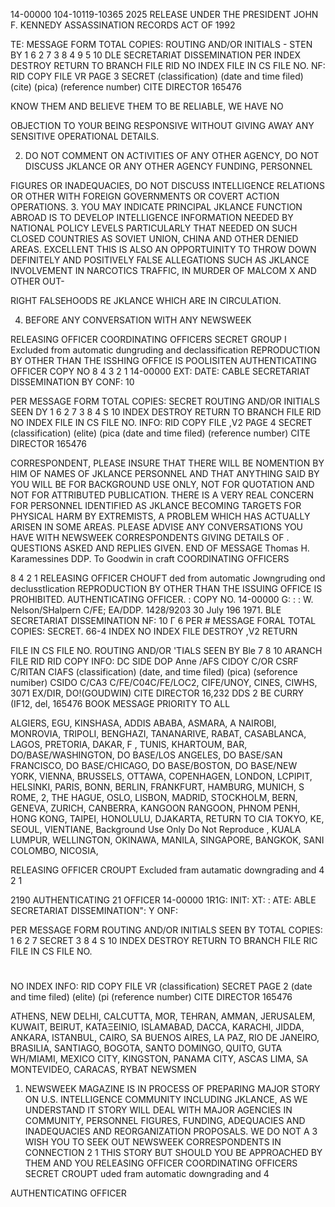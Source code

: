 14-00000
104-10119-10365
2025 RELEASE UNDER THE PRESIDENT JOHN F. KENNEDY ASSASSINATION RECORDS ACT OF 1992

TE:
MESSAGE FORM
TOTAL COPIES:
ROUTING AND/OR INITIALS - STEN BY
1 6
2 7
3 8
4 9
5 10
DLE SECRETARIAT DISSEMINATION
PER
INDEX
DESTROY
RETURN TO BRANCH FILE RID
NO INDEX
FILE IN CS FILE NO.
NF:
RID COPY
FILE VR
PAGE 3
SECRET
(classification) (date and time filed) (cite) (pica)
(reference number)
CITE DIRECTOR 165476

KNOW THEM AND BELIEVE THEM TO BE RELIABLE, WE HAVE NO

OBJECTION TO YOUR BEING RESPONSIVE WITHOUT GIVING AWAY ANY
SENSITIVE OPERATIONAL DETAILS.

2. DO NOT COMMENT ON ACTIVITIES OF ANY OTHER AGENCY,
DO NOT DISCUSS JKLANCE OR ANY OTHER AGENCY FUNDING, PERSONNEL

FIGURES OR INADEQUACIES, DO NOT DISCUSS INTELLIGENCE RELATIONS
OR OTHER
WITH FOREIGN GOVERNMENTS OR COVERT ACTION OPERATIONS.
3. YOU MAY INDICATE PRINCIPAL JKLANCE FUNCTION ABROAD
IS TO DEVELOP INTELLIGENCE INFORMATION NEEDED BY NATIONAL
POLICY LEVELS PARTICULARLY THAT NEEDED ON SUCH CLOSED
COUNTRIES AS SOVIET UNION, CHINA AND OTHER DENIED AREAS.
EXCELLENT
THIS IS ALSO AN OPPORTUINITY TO THROW DOWN DEFINITELY AND
POSITIVELY FALSE ALLEGATIONS SUCH AS JKLANCE INVOLVEMENT
IN NARCOTICS TRAFFIC, IN MURDER OF MALCOM X AND OTHER OUT-

RIGHT FALSEHOODS RE JKLANCE WHICH ARE IN CIRCULATION.

4. BEFORE ANY CONVERSATION WITH ANY NEWSWEEK

RELEASING OFFICER
COORDINATING OFFICERS
SECRET
GROUP I
Excluded from automatic
dungruding and
declassification
REPRODUCTION BY OTHER THAN THE ISSHING OFFICE IS POOLISITEN
AUTHENTICATING
OFFICER
COPY NO
8
4
3
2
1
14-00000
EXT:
DATE:
CABLE SECRETARIAT DISSEMINATION
BY
CONF:
10

PER
MESSAGE FORM
TOTAL COPIES:
SECRET
ROUTING AND/OR INITIALS SEEN DY
1 6
2 7
3 8
4
S 10
INDEX
DESTROY
RETURN TO BRANCH FILE RID
NO INDEX
FILE IN CS FILE NO.
INFO:
RID COPY
FILE ,V2
PAGE 4
SECRET
(classification) (elite) (pica
(date and time filed) (reference number)
CITE DIRECTOR 165476

CORRESPONDENT, PLEASE INSURE THAT THERE WILL BE NOMENTION
BY HIM OF NAMES OF JKLANCE PERSONNEL AND THAT ANYTHING SAID
BY YOU WILL BE FOR BACKGROUND USE ONLY, NOT FOR QUOTATION
AND NOT FOR ATTRIBUTED PUBLICATION. THERE IS A VERY REAL
CONCERN FOR PERSONNEL IDENTIFIED AS JKLANCE BECOMING TARGETS
FOR PHYSICAL HARM BY EXTREMISTS, A PROBLEM WHICH HAS
ACTUALLY ARISEN IN SOME AREAS. PLEASE ADVISE ANY CONVERSATIONS
YOU HAVE WITH NEWSWEEK CORRESPONDENTS GIVING DETAILS OF
. QUESTIONS ASKED AND REPLIES GIVEN.
END OF MESSAGE
Thomas H. Karamessines
DDP.
To Goodwin
in craft
COORDINATING OFFICERS

8
4
2
1
RELEASING OFFICER
CHOUFT
ded from automatic
Jowngruding ond
declusstlication
REPRODUCTION BY OTHER THAN THE ISSUING OFFICE IS PROHIBITED.
AUTHENTICATING
OFFICER.
:
COPY NO.
14-00000
G:
:
:
W. Nelson/SHalpern
C/FE; EA/DDP.
1428/9203
30 July 196 1971.
BLE SECRETARIAT DISSEMINATION
NF:
10
Γ
6
PER #
MESSAGE FORAL
TOTAL COPIES:
SECRET.
66-4
INDEX
NO INDEX
FILE
DESTROY ,V2
RETURN

FILE IN CS FILE NO.
ROUTING AND/OR 'TIALS SEEN BY
Ble
7
8
10
ARANCH FILE RID
RID COPY
INFO:
DC SIDE DOP Anne
/AFS CIDOY C/OR
CSRF C/RITAN CIAFS
(classification) (date, and time filed)
(pica)
(seforence numiber)
CSIDO
C/CA3 C/FE/C04C/FE/LOC2, CIFE/UNOY, CINES, CIWHS,
3071
EX/DIR, DO!(GOUDWIN)
CITE DIRECTOR
16,232
DDS 2 BE CURRY (IF12, del, 165476
BOOK MESSAGE PRIORITY TO ALL

ALGIERS, EGU, KINSHASA,
ADDIS ABABA, ASMARA, A NAIROBI,
MONROVIA, TRIPOLI, BENGHAZI, TANANARIVE,
RABAT, CASABLANCA, LAGOS, PRETORIA,
DAKAR, F , TUNIS, KHARTOUM,
BAR, DO/BASE/WASHINGTON,
DO BASE/LOS ANGELES, DO BASE/SAN FRANCISCO, DO BASE/CHICAGO,
DO BASE/BOSTON, DO BASE/NEW YORK, VIENNA, BRUSSELS,
OTTAWA, COPENHAGEN, LONDON, LCPIPIT, HELSINKI, PARIS, BONN,
BERLIN, FRANKFURT, HAMBURG, MUNICH, S ROME,
2, THE HAGUE, OSLO, LISBON, MADRID,
STOCKHOLM, BERN, GENEVA, ZURICH, CANBERRA, KANGOON
RANGOON, PHNOM PENH, HONG KONG, TAIPEI, HONOLULU, DJAKARTA,
RETURN TO CIA
TOKYO, KE, SEOUL, VIENTIANE, Background Use Only
Do Not Reproduce
, KUALA LUMPUR, WELLINGTON, OKINAWA, MANILA, SINGAPORE,
BANGKOK, SANI COLOMBO, NICOSIA,

RELEASING OFFICER
CROUPT
Excluded fram autamatic
downgrading and
4
2
1

2190
AUTHENTICATING 21
OFFICER
14-00000
1R1G:
INIT:
XT:
:
ATE:
ABLE SECRETARIAT DISSEMINATION":
Y
ONF:

PER
MESSAGE FORM
ROUTING AND/OR INITIALS SEEN BY
TOTAL COPIES:
1 6
2 7
SECRET
3 8
4
S 10
INDEX
DESTROY
RETURN TO
BRANCH FILE RIC
FILE IN CS FILE NO.
#
NO INDEX
INFO:
RID COPY
FILE VR
(classification)
SECRET
PAGE 2
(date and time filed)
(elite) (pi
(reference number)
CITE DIRECTOR
165476

ATHENS, NEW DELHI, CALCUTTA, MOR, TEHRAN, AMMAN,
JERUSALEM, KUWAIT, BEIRUT, KΑΤΑΞΕΙΝΙΟ, ISLAMABAD, DACCA,
KARACHI, JIDDA, ANKARA,
ISTANBUL, CAIRO, SA BUENOS AIRES, LA PAZ, RIO DE JANEIRO,
BRASILIA, SANTIAGO, BOGOTA,
SANTO DOMINGO, QUITO, GUTA WH/MIAMI,
MEXICO CITY, KINGSTON,
PANAMA CITY, ASCAS LIMA, SA
MONTEVIDEO, CARACAS,
RYBAT NEWSMEN

1. NEWSWEEK MAGAZINE IS IN PROCESS OF PREPARING MAJOR
STORY ON U.S. INTELLIGENCE COMMUNITY INCLUDING JKLANCE, AS
WE UNDERSTAND IT STORY WILL DEAL WITH MAJOR AGENCIES IN
COMMUNITY, PERSONNEL FIGURES, FUNDING, ADEQUACIES AND
INADEQUACIES AND REORGANIZATION PROPOSALS. WE DO NOT
A
3 WISH YOU TO SEEK OUT NEWSWEEK CORRESPONDENTS IN CONNECTION
2
1
THIS STORY BUT SHOULD YOU BE APPROACHED BY THEM AND YOU
RELEASING OFFICER
COORDINATING OFFICERS
SECRET
CROUPT
uded fram automatic
downgrading and
4

AUTHENTICATING
OFFICER
